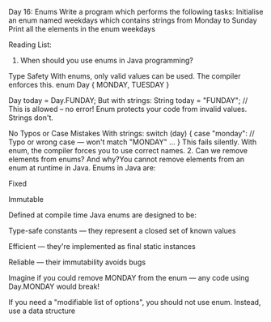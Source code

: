 Day 16: Enums
Write a program which performs the following tasks:
Initialise an enum named weekdays which contains strings from Monday to Sunday
Print all the elements in the enum weekdays

Reading List:

1. When should you use enums in Java programming?

Type Safety
With enums, only valid values can be used. The compiler enforces this.
enum Day { MONDAY, TUESDAY }

Day today = Day.FUNDAY;
But with strings:
String today = "FUNDAY"; // This is allowed – no error!
Enum protects your code from invalid values. Strings don't.

No Typos or Case Mistakes
With strings:
switch (day) {
case "monday": // Typo or wrong case — won't match "MONDAY"
...
}
This fails silently. With enum, the compiler forces you to use correct names. 2. Can we remove elements from enums? And why?You cannot remove elements from an enum at runtime in Java.
Enums in Java are:

Fixed

Immutable

Defined at compile time
Java enums are designed to be:

Type-safe constants — they represent a closed set of known values

Efficient — they're implemented as final static instances

Reliable — their immutability avoids bugs

Imagine if you could remove MONDAY from the enum — any code using Day.MONDAY would break!

If you need a "modifiable list of options", you should not use enum. Instead, use a data structure
